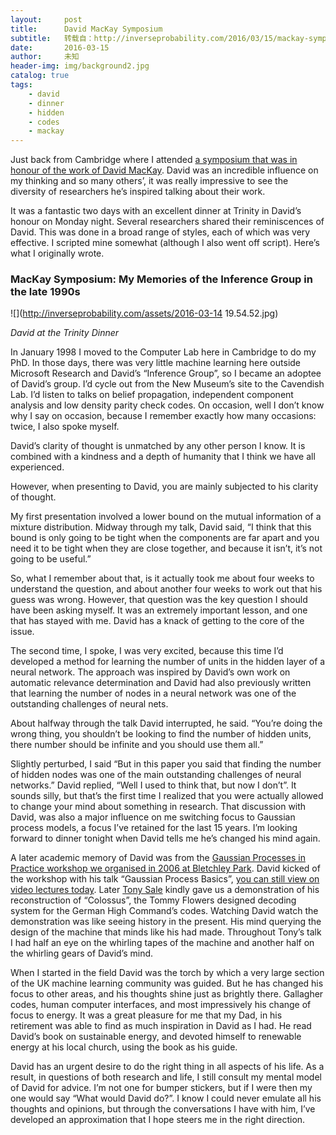 ```yaml
---
layout:     post
title:      David MacKay Symposium
subtitle:   转载自：http://inverseprobability.com/2016/03/15/mackay-symposium
date:       2016-03-15
author:     未知
header-img: img/background2.jpg
catalog: true
tags:
    - david
    - dinner
    - hidden
    - codes
    - mackay
---
```


Just back from Cambridge where I attended [a symposium that was in honour of the work of David MacKay](http://divf.eng.cam.ac.uk/djcms2016). David was an incredible influence on my thinking and so many others’, it was really impressive to see the diversity of researchers he’s inspired talking about their work.

It was a fantastic two days with an excellent dinner at Trinity in David’s honour on Monday night. Several researchers shared their reminiscences of David. This was done in a broad range of styles, each of which was very effective. I scripted mine somewhat (although I also went off script). Here’s what I originally wrote.

### MacKay Symposium: My Memories of the Inference Group in the late 1990s

![](http://inverseprobability.com/assets/2016-03-14 19.54.52.jpg)


*David at the Trinity Dinner*

In January 1998 I moved to the Computer Lab here in Cambridge to do my PhD. In those days, there was very little machine learning here outside Microsoft Research and David’s “Inference Group”, so I became an adoptee of David’s group. I’d cycle out from the New Museum’s site to the Cavendish Lab. I’d listen to talks on belief propagation, independent component analysis and low density parity check codes. On occasion, well I don’t know why I say on occasion, because I remember exactly how many occasions: twice, I also spoke myself.

David’s clarity of thought is unmatched by any other person I know. It is combined with a kindness and a depth of humanity that I think we have all experienced.

However, when presenting to David, you are mainly subjected to his clarity of thought.

My first presentation involved a lower bound on the mutual information of a mixture distribution. Midway through my talk, David said, “I think that this bound is only going to be tight when the components are far apart and you need it to be tight when they are close together, and because it isn’t, it’s not going to be useful.”

So, what I remember about that, is it actually took me about four weeks to understand the question, and about another four weeks to work out that his guess was wrong. However, that question was the key question I should have been asking myself. It was an extremely important lesson, and one that has stayed with me. David has a knack of getting to the core of the issue.

The second time, I spoke, I was very excited, because this time I’d developed a method for learning the number of units in the hidden layer of a neural network. The approach was inspired by David’s own work on automatic relevance determination and David had also previously written that learning the number of nodes in a neural network was one of the outstanding challenges of neural nets.

About halfway through the talk David interrupted, he said. “You’re doing the wrong thing, you shouldn’t be looking to find the number of hidden units, there number should be infinite and you should use them all.”

Slightly perturbed, I said “But in this paper you said that finding the number of hidden nodes was one of the main outstanding challenges of neural networks.” David replied, “Well I used to think that, but now I don’t”. It sounds silly, but that’s the first time I realized that you were actually allowed to change your mind about something in research. That discussion with David, was also a major influence on me switching focus to Gaussian process models, a focus I’ve retained for the last 15 years. I’m looking forward to dinner tonight when David tells me he’s changed his mind again.

A later academic memory of David was from the [Gaussian Processes in Practice workshop we organised in 2006 at Bletchley Park](http://gpss.cc/gpip). David kicked of the workshop with his talk “Gaussian Process Basics”, [you can still view on video lectures today](http://videolectures.net/gpip06_mackay_gpb). Later [Tony Sale](https://en.wikipedia.org/wiki/Tony_Sale) kindly gave us a demonstration of his reconstruction of “Colossus”, the Tommy Flowers designed decoding system for the German High Command’s codes. Watching David watch the demonstration was like seeing history in the present. His mind querying the design of the machine that minds like his had made. Throughout Tony’s talk I had half an eye on the whirling tapes of the machine and another half on the whirling gears of David’s mind.

When I started in the field David was the torch by which a very large section of the UK machine learning community was guided. But he has changed his focus to other areas, and his thoughts shine just as brightly there. Gallagher codes, human computer interfaces, and most impressively his change of focus to energy. It was a great pleasure for me that my Dad, in his retirement was able to find as much inspiration in David as I had. He read David’s book on sustainable energy, and devoted himself to renewable energy at his local church, using the book as his guide.

David has an urgent desire to do the right thing in all aspects of his life. As a result, in questions of both research and life, I still consult my mental model of David for advice. I’m not one for bumper stickers, but if I were then my one would say “What would David do?”. I know I could never emulate all his thoughts and opinions, but through the conversations I have with him, I’ve developed an approximation that I hope steers me in the right direction.
